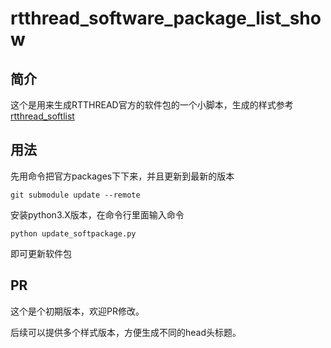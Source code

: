 # rtthread_software_package_list_show

## 简介

这个是用来生成RTTHREAD官方的软件包的一个小脚本，生成的样式参考   [rtthread_softlist](rtthread_softlist.md)

## 用法

先用命令把官方packages下下来，并且更新到最新的版本

```
git submodule update --remote
```

安装python3.X版本，在命令行里面输入命令

```
python update_softpackage.py
```

即可更新软件包

## PR

这个是个初期版本，欢迎PR修改。

后续可以提供多个样式版本，方便生成不同的head头标题。



